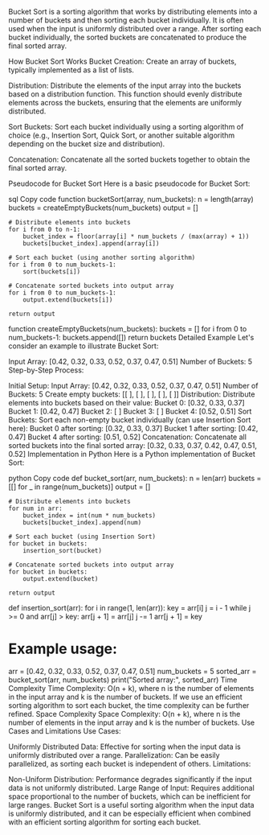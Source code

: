 
Bucket Sort is a sorting algorithm that works by distributing elements into a number of buckets and then sorting each bucket individually. It is often used when the input is uniformly distributed over a range. After sorting each bucket individually, the sorted buckets are concatenated to produce the final sorted array.

How Bucket Sort Works
Bucket Creation: Create an array of buckets, typically implemented as a list of lists.

Distribution: Distribute the elements of the input array into the buckets based on a distribution function. This function should evenly distribute elements across the buckets, ensuring that the elements are uniformly distributed.

Sort Buckets: Sort each bucket individually using a sorting algorithm of choice (e.g., Insertion Sort, Quick Sort, or another suitable algorithm depending on the bucket size and distribution).

Concatenation: Concatenate all the sorted buckets together to obtain the final sorted array.

Pseudocode for Bucket Sort
Here is a basic pseudocode for Bucket Sort:

sql
Copy code
function bucketSort(array, num_buckets):
    n = length(array)
    buckets = createEmptyBuckets(num_buckets)
    output = []
    
    # Distribute elements into buckets
    for i from 0 to n-1:
        bucket_index = floor(array[i] * num_buckets / (max(array) + 1))
        buckets[bucket_index].append(array[i])
    
    # Sort each bucket (using another sorting algorithm)
    for i from 0 to num_buckets-1:
        sort(buckets[i])
    
    # Concatenate sorted buckets into output array
    for i from 0 to num_buckets-1:
        output.extend(buckets[i])
    
    return output

function createEmptyBuckets(num_buckets):
    buckets = []
    for i from 0 to num_buckets-1:
        buckets.append([])
    return buckets
Detailed Example
Let's consider an example to illustrate Bucket Sort:

Input Array: [0.42, 0.32, 0.33, 0.52, 0.37, 0.47, 0.51]
Number of Buckets: 5
Step-by-Step Process:

Initial Setup:
Input Array: [0.42, 0.32, 0.33, 0.52, 0.37, 0.47, 0.51]
Number of Buckets: 5
Create empty buckets: [[ ], [ ], [ ], [ ], [ ]]
Distribution:
Distribute elements into buckets based on their value:
Bucket 0: [0.32, 0.33, 0.37]
Bucket 1: [0.42, 0.47]
Bucket 2: [ ]
Bucket 3: [ ]
Bucket 4: [0.52, 0.51]
Sort Buckets:
Sort each non-empty bucket individually (can use Insertion Sort here):
Bucket 0 after sorting: [0.32, 0.33, 0.37]
Bucket 1 after sorting: [0.42, 0.47]
Bucket 4 after sorting: [0.51, 0.52]
Concatenation:
Concatenate all sorted buckets into the final sorted array: [0.32, 0.33, 0.37, 0.42, 0.47, 0.51, 0.52]
Implementation in Python
Here is a Python implementation of Bucket Sort:

python
Copy code
def bucket_sort(arr, num_buckets):
    n = len(arr)
    buckets = [[] for _ in range(num_buckets)]
    output = []
    
    # Distribute elements into buckets
    for num in arr:
        bucket_index = int(num * num_buckets)
        buckets[bucket_index].append(num)
    
    # Sort each bucket (using Insertion Sort)
    for bucket in buckets:
        insertion_sort(bucket)
    
    # Concatenate sorted buckets into output array
    for bucket in buckets:
        output.extend(bucket)
    
    return output

def insertion_sort(arr):
    for i in range(1, len(arr)):
        key = arr[i]
        j = i - 1
        while j >= 0 and arr[j] > key:
            arr[j + 1] = arr[j]
            j -= 1
        arr[j + 1] = key

# Example usage:
arr = [0.42, 0.32, 0.33, 0.52, 0.37, 0.47, 0.51]
num_buckets = 5
sorted_arr = bucket_sort(arr, num_buckets)
print("Sorted array:", sorted_arr)
Time Complexity
Time Complexity: O(n + k), where n is the number of elements in the input array and k is the number of buckets. If we use an efficient sorting algorithm to sort each bucket, the time complexity can be further refined.
Space Complexity
Space Complexity: O(n + k), where n is the number of elements in the input array and k is the number of buckets.
Use Cases and Limitations
Use Cases:

Uniformly Distributed Data: Effective for sorting when the input data is uniformly distributed over a range.
Parallelization: Can be easily parallelized, as sorting each bucket is independent of others.
Limitations:

Non-Uniform Distribution: Performance degrades significantly if the input data is not uniformly distributed.
Large Range of Input: Requires additional space proportional to the number of buckets, which can be inefficient for large ranges.
Bucket Sort is a useful sorting algorithm when the input data is uniformly distributed, and it can be especially efficient when combined with an efficient sorting algorithm for sorting each bucket.